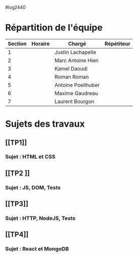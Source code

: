 #log2440 

# Répartition de l'équipe

| Section | Horaire | Chargé             | Répétiteur |
| ------- | ------- | ------------------ | ---------- |
| 1       |         | Justin Lachapelle  |            |
| 2       |         | Marc Antoine Hien  |            |
| 3       |         | Kamel Daoudi       |            |
| 4       |         | Roman Roman        |            |
| 5       |         | Antoine Poellhuber |            |
| 6       |         | Maxime Gaudreau    |            |
| 7       |         | Laurent Bourgon    |            |
# Sujets des travaux

## [[TP1]]
### Sujet  : HTML et CSS


## [[TP2 ]]
### Sujet : JS, DOM, Tests


## [[TP3]]

### Sujet : HTTP, NodeJS, Tests


## [[TP4]]

### Sujet : React et MongoDB


